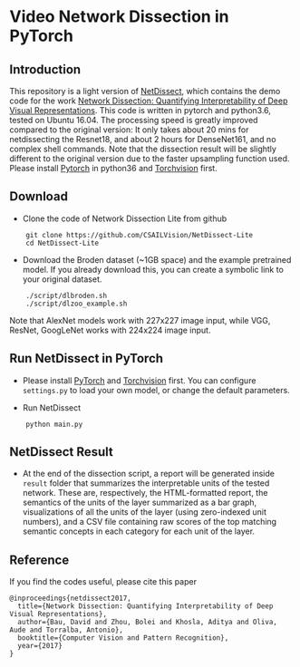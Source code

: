 # Video Network Dissection in PyTorch

## Introduction
This repository is a light version of [NetDissect](https://github.com/CSAILVision/NetDissect), which contains the demo code for the work [Network Dissection: Quantifying Interpretability of Deep Visual Representations](http://netdissect.csail.mit.edu). This code is written in pytorch and python3.6, tested on Ubuntu 16.04. The processing speed is greatly improved compared to the original version: It only takes about 20 mins for netdissecting the Resnet18, and about 2 hours for DenseNet161, and no complex shell commands. Note that the dissection result will be slightly different to the original version due to the faster upsampling function used. Please install [Pytorch](http://pytorch.org/) in python36 and [Torchvision](https://github.com/pytorch/vision) first.


## Download
* Clone the code of Network Dissection Lite from github
```
    git clone https://github.com/CSAILVision/NetDissect-Lite
    cd NetDissect-Lite
```
* Download the Broden dataset (~1GB space) and the example pretrained model. If you already download this, you can create a symbolic link to your original dataset.
```
    ./script/dlbroden.sh
    ./script/dlzoo_example.sh
```

Note that AlexNet models work with 227x227 image input, while VGG, ResNet, GoogLeNet works with 224x224 image input.

## Run NetDissect in PyTorch

* Please install [PyTorch](http://pytorch.org/) and [Torchvision](https://github.com/pytorch/vision) first. You can configure `settings.py` to load your own model, or change the default parameters.

* Run NetDissect 

```
    python main.py
```


## NetDissect Result

* At the end of the dissection script, a report will be generated inside `result` folder that summarizes the interpretable units of the tested network. These are, respectively, the HTML-formatted report, the semantics of the units of the layer summarized as a bar graph, visualizations of all the units of the layer (using zero-indexed unit numbers), and a CSV file containing raw scores of the top matching semantic concepts in each category for each unit of the layer.


## Reference
If you find the codes useful, please cite this paper
```
@inproceedings{netdissect2017,
  title={Network Dissection: Quantifying Interpretability of Deep Visual Representations},
  author={Bau, David and Zhou, Bolei and Khosla, Aditya and Oliva, Aude and Torralba, Antonio},
  booktitle={Computer Vision and Pattern Recognition},
  year={2017}
}
```
